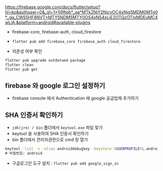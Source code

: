 https://firebase.google.com/docs/flutter/setup?hl=ko&authuser=0&_gl=1*1j9ftpb*_ga*MTk2NjY2NjcyOC4xNjg5MDM0MTg0*_ga_CW55HF8NVT*MTY5NDM5MTY0OS4xNS4xLjE2OTQzOTIxMDEuMC4wLjA.&platform=android#available-plugins

- firebase-core, firebase-auth, cloud_firestore
- `flutter pub add firebase_core firebase_auth cloud_firestore`

- 의존성 여부 확인

```bash
flutter pub upgrade outdataed package
flutter clean
flutter pub get
```

## firebase 와 google 로그인 설정하기

- firebase console 에서 Authentication 에 google 공급업체 추가하기

## SHA 인증서 확인하기

- `jdk(jre) / bin` 폴더에서 `keytool.exe` 파일 찾기
- keytool 을 사용하여 SHA 인증서 확인하기
- bin 폴더에서 관리자권한으로 cmd 창 열기

```cmd
keytool -list -v -alias androiddebugkey -keystore %USERPROFILE%\.android\debug.keystore
# 비밀번호: android
```

- 구글로그인 도구 설치 : `flutter pub add google_sign_in`
